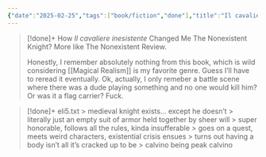 ```yaml
---
{"date":"2025-02-25","tags":["book/fiction","done"],"title":"Il cavaliere inesistente","subtitle":"","author":"[[Italo Calvino]]","description":"Ambientada numa improvável Idade Média, mas mais próxima do que nunca da realidade do nosso tempo, O Cavaleiro Inexistente é uma fantasia histórica sobre o eficientíssimo e meticuloso Agilulfo – cavaleiro que, afinal, mais não é do que uma armadura vazia – e o seu surpreendente escudeiro Gurdulu – que existe de facto, embora não saiba o que fazer à vida que tem, acabando por se perder entre as coisas do mundo. Agilulfo, paladino de Carlos Magno, é um cavaleiro valente e nobre. Tem apenas um defeito não existe. Ou melhor, a sua existência está limita à armadura que veste brilhante, branca e... vazia. Agilulfo não consegue comer nem dormir porque, se perder a concentração, mesmo que por um momento, deixa de existir. Acompanhado pelo seu escudeiro Gurdulu, enquanto Carlos Magno sitia Paris, Agilulfo irá correr toda a França, a Inglaterra e o Norte de África para confirmar a castidade da filha do rei da Escócia, que salvou, 15 anos antes, de uma violação. Nesta espirituosa paródia aos romances de cavalaria, sob a forma de uma história contada por uma freira, há surpreendentes achados narrativos, e a confissão final da freira não é o menor deles.","publisher":"Leya","publishDate":"2024-01-01","totalPage":107,"isbn10":9722063006,"isbn13":9789722063005,"topic":"[[Magical Realism\|Magical Realism]]","start":"2016-06-06","finish":"2016-08-06","publish":true,"PassFrontmatter":true}
---
```


>[!done]+ How _Il cavaliere inesistente_ Changed Me
> The Nonexistent Knight? More like The Nonexistent Review.
>
> Honestly, I remember absolutely nothing from this book, which is wild considering [[Magical Realism]] is my favorite genre. Guess I’ll have to reread it eventually. Ok, actually, I only remeber a battle scene where there was a dude playing something and no one would kill him? Or was it a flag carrier? Fuck.

>[!done]+ eli5.txt
> \> medieval knight exists… except he doesn’t
> \> literally just an empty suit of armor held together by sheer will
> \> super honorable, follows all the rules, kinda insufferable
> \> goes on a quest, meets weird characters, existential crisis ensues
> \> turns out having a body isn’t all it’s cracked up to be
> \> calvino being peak calvino